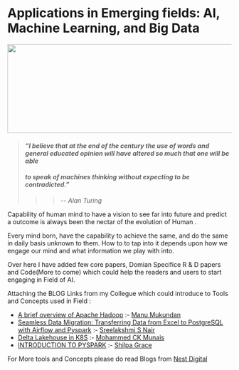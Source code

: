 # Applications in Emerging fields: AI, Machine Learning, and Big Data

<img src="https://github.com/Abhi1993matrix/AI-MachineLearning-BigData/assets/15150408/32750a13-f3b7-4903-8abd-7b2db8ae4336"  style="width:1000px;height:200px;">



> #### _“I believe that at the end of the century the use of words and general educated opinion will have altered so much that one will be able_
> #### _to speak of machines thinking without expecting to be contradicted.”_
>>> -- _Alan Turing_


Capability of human mind to have a vision to see far into future and predict a outcome is always been the nectar of the evolution of Human .

Every mind born, have the capability to achieve the same, and do the same in daily basis unknown to them. How to to tap into it depends upon how we engage our mind and what information we play with into.

Over here I have added few core papers, Domian Specifice R & D papers and Code(More to come) which could help the readers and users to start engaging in Field
of AI.

Attaching the BLOG Links from my Collegue which could introduce to Tools and Concepts used in Field :

- [A brief overview of Apache Hadoop](https://medium.com/tech-blogs-by-nest-digital/a-brief-overview-of-apache-hadoop-9f3ef5123b33) :- [Manu Mukundan](https://medium.com/@manu.mtitsr)
- [Seamless Data Migration: Transferring Data from Excel to PostgreSQL with Airflow and Pyspark](https://medium.com/tech-blogs-by-nest-digital/seamless-data-migration-transferring-data-from-excel-to-postgresql-with-airflow-and-pyspark-ada46d0ebc0a) :- [Sreelakshmi S Nair](https://medium.com/@sreelakshmisnairdevi)
- [Delta Lakehouse in K8S](https://medium.com/@marhaba.munees/delta-lakehouse-in-k8s-93ea381798bd) :- [Mohammed CK Munais](https://medium.com/@marhaba.munees)
- [INTRODUCTION TO PYSPARK](https://medium.com/tech-blogs-by-nest-digital/introduction-to-pyspark-d89b92264484) :- [Shilpa Grace](https://medium.com/@shilpa_grace)

For More tools and Concepts please do read Blogs from [Nest Digital](https://medium.com/tech-blogs-by-nest-digital)
